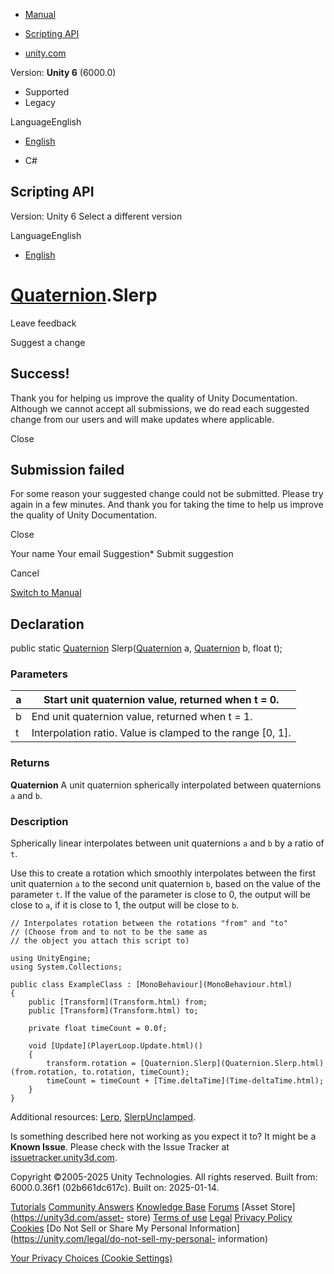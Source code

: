 [ ]()

  * [Manual](../Manual/index.html)
  * [Scripting API](../ScriptReference/index.html)

  * [unity.com](https://unity.com/)

Version: **Unity 6** (6000.0)

  * Supported
  * Legacy

LanguageEnglish

  * [English]()

  * C#

[ ](https://docs.unity3d.com)

## Scripting API

Version: Unity 6 Select a different version

LanguageEnglish

  * [English]()

#  [Quaternion](Quaternion.html).Slerp

Leave feedback

Suggest a change

## Success!

Thank you for helping us improve the quality of Unity Documentation. Although
we cannot accept all submissions, we do read each suggested change from our
users and will make updates where applicable.

Close

## Submission failed

For some reason your suggested change could not be submitted. Please <a>try
again</a> in a few minutes. And thank you for taking the time to help us
improve the quality of Unity Documentation.

Close

Your name Your email Suggestion* Submit suggestion

Cancel

[Switch to Manual](../Manual/class-Quaternion.html "Go to Quaternion Component
in the Manual")

## Declaration

public static [Quaternion](Quaternion.html)
Slerp([Quaternion](Quaternion.html) a, [Quaternion](Quaternion.html) b, float
t);

### Parameters

a | Start unit quaternion value, returned when t = 0.  
---|---  
b | End unit quaternion value, returned when t = 1.  
t | Interpolation ratio. Value is clamped to the range [0, 1].  
  
### Returns

**Quaternion** A unit quaternion spherically interpolated between quaternions
`a` and `b`.

### Description

Spherically linear interpolates between unit quaternions `a` and `b` by a
ratio of `t`.

Use this to create a rotation which smoothly interpolates between the first
unit quaternion `a` to the second unit quaternion `b`, based on the value of
the parameter `t`. If the value of the parameter is close to 0, the output
will be close to `a`, if it is close to 1, the output will be close to `b`.

    
    
    // Interpolates rotation between the rotations "from" and "to"
    // (Choose from and to not to be the same as
    // the object you attach this script to)  
      
    using UnityEngine;
    using System.Collections;  
      
    public class ExampleClass : [MonoBehaviour](MonoBehaviour.html)
    {
        public [Transform](Transform.html) from;
        public [Transform](Transform.html) to;  
      
        private float timeCount = 0.0f;  
      
        void [Update](PlayerLoop.Update.html)()
        {
            transform.rotation = [Quaternion.Slerp](Quaternion.Slerp.html)(from.rotation, to.rotation, timeCount);
            timeCount = timeCount + [Time.deltaTime](Time-deltaTime.html);
        }
    }
    

Additional resources: [Lerp](Quaternion.Lerp.html),
[SlerpUnclamped](Quaternion.SlerpUnclamped.html).

Is something described here not working as you expect it to? It might be a
**Known Issue**. Please check with the Issue Tracker at
[issuetracker.unity3d.com](https://issuetracker.unity3d.com).

Copyright ©2005-2025 Unity Technologies. All rights reserved. Built from:
6000.0.36f1 (02b661dc617c). Built on: 2025-01-14.

[Tutorials](https://unity3d.com/learn) [Community
Answers](https://answers.unity3d.com) [Knowledge
Base](https://support.unity3d.com/hc/en-us)
[Forums](https://forum.unity3d.com) [Asset Store](https://unity3d.com/asset-
store) [Terms of use](https://docs.unity3d.com/Manual/TermsOfUse.html)
[Legal](https://unity.com/legal) [Privacy
Policy](https://unity.com/legal/privacy-policy)
[Cookies](https://unity.com/legal/cookie-policy) [Do Not Sell or Share My
Personal Information](https://unity.com/legal/do-not-sell-my-personal-
information)

[Your Privacy Choices (Cookie Settings)](javascript:void\(0\);)

